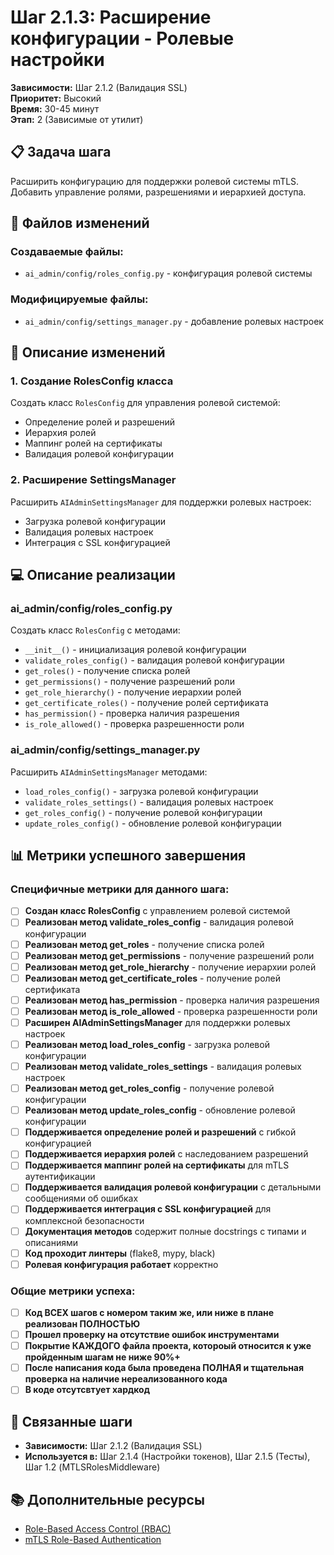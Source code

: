 # Шаг 2.1.3: Расширение конфигурации - Ролевые настройки

**Зависимости:** Шаг 2.1.2 (Валидация SSL)  
**Приоритет:** Высокий  
**Время:** 30-45 минут  
**Этап:** 2 (Зависимые от утилит)

## 📋 Задача шага

Расширить конфигурацию для поддержки ролевой системы mTLS. Добавить управление ролями, разрешениями и иерархией доступа.

## 📁 Файлов изменений

### Создаваемые файлы:
- `ai_admin/config/roles_config.py` - конфигурация ролевой системы

### Модифицируемые файлы:
- `ai_admin/config/settings_manager.py` - добавление ролевых настроек

## 🔧 Описание изменений

### 1. Создание RolesConfig класса
Создать класс `RolesConfig` для управления ролевой системой:
- Определение ролей и разрешений
- Иерархия ролей
- Маппинг ролей на сертификаты
- Валидация ролевой конфигурации

### 2. Расширение SettingsManager
Расширить `AIAdminSettingsManager` для поддержки ролевых настроек:
- Загрузка ролевой конфигурации
- Валидация ролевых настроек
- Интеграция с SSL конфигурацией

## 💻 Описание реализации

### ai_admin/config/roles_config.py
Создать класс `RolesConfig` с методами:
- `__init__()` - инициализация ролевой конфигурации
- `validate_roles_config()` - валидация ролевой конфигурации
- `get_roles()` - получение списка ролей
- `get_permissions()` - получение разрешений роли
- `get_role_hierarchy()` - получение иерархии ролей
- `get_certificate_roles()` - получение ролей сертификата
- `has_permission()` - проверка наличия разрешения
- `is_role_allowed()` - проверка разрешенности роли

### ai_admin/config/settings_manager.py
Расширить `AIAdminSettingsManager` методами:
- `load_roles_config()` - загрузка ролевой конфигурации
- `validate_roles_settings()` - валидация ролевых настроек
- `get_roles_config()` - получение ролевой конфигурации
- `update_roles_config()` - обновление ролевой конфигурации

## 📊 Метрики успешного завершения

### Специфичные метрики для данного шага:
- [ ] **Создан класс RolesConfig** с управлением ролевой системой
- [ ] **Реализован метод validate_roles_config** - валидация ролевой конфигурации
- [ ] **Реализован метод get_roles** - получение списка ролей
- [ ] **Реализован метод get_permissions** - получение разрешений роли
- [ ] **Реализован метод get_role_hierarchy** - получение иерархии ролей
- [ ] **Реализован метод get_certificate_roles** - получение ролей сертификата
- [ ] **Реализован метод has_permission** - проверка наличия разрешения
- [ ] **Реализован метод is_role_allowed** - проверка разрешенности роли
- [ ] **Расширен AIAdminSettingsManager** для поддержки ролевых настроек
- [ ] **Реализован метод load_roles_config** - загрузка ролевой конфигурации
- [ ] **Реализован метод validate_roles_settings** - валидация ролевых настроек
- [ ] **Реализован метод get_roles_config** - получение ролевой конфигурации
- [ ] **Реализован метод update_roles_config** - обновление ролевой конфигурации
- [ ] **Поддерживается определение ролей и разрешений** с гибкой конфигурацией
- [ ] **Поддерживается иерархия ролей** с наследованием разрешений
- [ ] **Поддерживается маппинг ролей на сертификаты** для mTLS аутентификации
- [ ] **Поддерживается валидация ролевой конфигурации** с детальными сообщениями об ошибках
- [ ] **Поддерживается интеграция с SSL конфигурацией** для комплексной безопасности
- [ ] **Документация методов** содержит полные docstrings с типами и описаниями
- [ ] **Код проходит линтеры** (flake8, mypy, black)
- [ ] **Ролевая конфигурация работает** корректно

### Общие метрики успеха:
- [ ] **Код ВСЕХ шагов с номером таким же, или ниже в плане реализован ПОЛНОСТЬЮ**
- [ ] **Прошел проверку на отсутствие ошибок инструментами**
- [ ] **Покрытие КАЖДОГО файла проекта, котороый относится к уже пройденным шагам не ниже 90%+**
- [ ] **После написания кода была проведена ПОЛНАЯ и тщательная проверка на наличие нереализованного кода**
- [ ] **В коде отсутсвтует хардкод**

## 🔗 Связанные шаги

- **Зависимости:** Шаг 2.1.2 (Валидация SSL)
- **Используется в:** Шаг 2.1.4 (Настройки токенов), Шаг 2.1.5 (Тесты), Шаг 1.2 (MTLSRolesMiddleware)

## 📚 Дополнительные ресурсы

- [Role-Based Access Control (RBAC)](https://en.wikipedia.org/wiki/Role-based_access_control)
- [mTLS Role-Based Authentication](https://cheatsheetseries.owasp.org/cheatsheets/Transport_Layer_Protection_Cheat_Sheet.html)